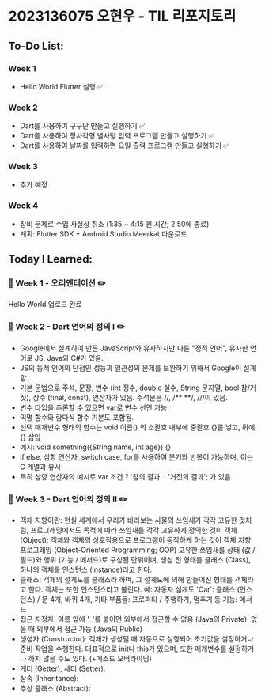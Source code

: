 # 2023136075 오현우 - TIL 리포지토리

## To-Do List:
### Week 1
- Hello World Flutter 실행 ✅
### Week 2
- Dart를 사용하여 구구단 만들고 실행하기 ✅
- Dart를 사용하여 정사각형 별사탕 입력 프로그램 만들고 실행하기 ✅
- Dart를 사용하여 날짜를 입력하면 요일 출력 프로그램 만들고 실행하기 ✅
### Week 3
- 추가 예정
### Week 4
- 장비 문제로 수업 사실상 취소 (1:35 ~ 4:15 원 시간; 2:50에 종료)
- 계획: Flutter SDK + Android Studio Meerkat 다운로드

## Today I Learned:
### 📖 Week 1 - 오리엔테이션 ✏️
Hello World 업로드 완료

### 📖 Week 2 - Dart 언어의 정의 I ✏️
- Google에서 설계하여 만든 JavaScript와 유사하지만 다른 "정적 언어", 유사한 언어로 JS, Java와 C#가 있음.
- JS의 동적 언어의 단점인 성능과 일관성의 문제를 보완하기 위해서 Google이 설계함.
- 기본 문법으로 주석, 문장, 변수 (int 정수, double 실수, String 문자열, bool 참/거짓), 상수 (final, const), 연산자가 있음. 주석문은 //, /** **/, ///이 있음.
- 변수 타입을 추론할 수 있으면 var로 변수 선언 가능
- 익명 함수와 람다식 함수 기본도 포함됨.
- 선택 매개변수 형태의 함수는 void 이름() 의 소괄호 내부에 중괄호 {}를 넣고, 뒤에 {} 삽입
- 예시: void something({String name, int age}) {}
- if else, 삼항 연산자, switch case, for를 사용하여 분기와 반복이 가능하며, 이는 C 계열과 유사
- 특히 삼항 연산자의 예시로 var 조건 ? '참의 결과' : '거짓의 결과'; 가 있음.

### 📖 Week 3 - Dart 언어의 정의 II ✏️
- 객체 지향이란: 현실 세계에서 우리가 바라보는 사물의 쓰임새가 각각 고유한 것처럼,
  프로그래밍에서도 목적에 따라 쓰임새를 각각 고유하게 정의한 것이 객체 (Object); 객체와 객체의 상호작용으로 프로그램이 동작하게 하는 것이 객체 지향 프로그래밍 (Object-Oriented Programming; OOP)
  고유한 쓰임새를 상태 (값 / 필드)와 행위 (기능 / 메서드)로 구성된 단위이며, 생성 전 형태를 클래스 (Class), 하나의 객체를 인스턴스 (Instance)라고 한다.
- 클래스: 객체의 설계도를 클래스라 하며, 그 설계도에 의해 만들어진 형태를 객체라고 한다. 객체는 또한 인스턴스라고 불린다.
  예: 자동자 설계도 'Car': 클래스 (인스턴스) / 문 4개, 바퀴 4개, 기타 부품들: 프로퍼티 / 주행하기, 멈추기 등 기능: 메서드 
- 접근 지정자: 이름 앞에 '_'를 붙이면 외부에서 접근할 수 없음 (Java의 Private). 없을 때 외부에서 접근 가능 (Java의 Public)
- 생성자 (Constructor): 객체가 생성될 때 자동으로 실행되어 초기값을 설정하거나 준비 작업을 수행한다.
  대표적으로 init나 this가 있으며, 또한 매개변수를 설정하거나 하지 않을 수도 있다. (+메소드 오버라이딩)
- 게터 (Getter), 세터 (Setter):
- 상속 (Inheritance):
- 추상 클래스 (Abstract):
